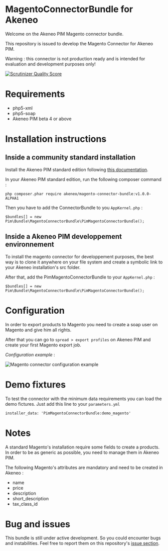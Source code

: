 # MagentoConnectorBundle for Akeneo

Welcome on the Akeneo PIM Magento connector bundle.

This repository is issued to develop the Magento Connector for Akeneo PIM.

Warning : this connector is not production ready and is intended for evaluation and development purposes only!

[![Scrutinizer Quality Score](https://scrutinizer-ci.com/g/akeneo/MagentoConnectorBundle/badges/quality-score.png?s=f2f90f8746e80dc5a1e422156672bd3b0bb6658f)](https://scrutinizer-ci.com/g/akeneo/MagentoConnectorBundle/)

# Requirements

 - php5-xml
 - php5-soap
 - Akeneo PIM beta 4 or above

# Installation instructions

## Inside a community standard installation

Install the Akeneo PIM standard edition following [this documentation](https://github.com/akeneo/pim-community-standard).

In your Akeneo PIM standard edition, run the following composer command :

    php composer.phar require akeneo/magento-connector-bundle:v1.0.0-ALPHA1

Then you have to add the ConnectorBundle to you `AppKernel.php` :

    $bundles[] = new Pim\Bundle\MagentoConnectorBundle\PimMagentoConnectorBundle();

## Inside a Akeneo PIM developpement environnement

To install the magento connector for developpement purposes, the best way is to clone it anywhere on your file system and create a symbolic link to your Akeneo installation's src folder.

After that, add the PimMagentoConnectorBundle to your `AppKernel.php` :

    $bundles[] = new Pim\Bundle\MagentoConnectorBundle\PimMagentoConnectorBundle();

# Configuration

In order to export products to Magento you need to create a soap user on Magento and give him all rights.

After that you can go to `spread > export profiles` on Akeneo PIM and create your first Magento export job.

*Configuration example* :

![Magento connector configuration example](http://i.imgur.com/thNNxtO.png)

# Demo fixtures

To test the connector with the minimum data requirements you can load the demo fictures. Just add this line to your `parameters.yml`

    installer_data: 'PimMagentoConnectorBundle:demo_magento'

# Notes

A standard Magento's installation require some fields to create a products. In order to be as generic as possible, you need to manage them in Akeneo PIM.

The following Magento's attributes are mandatory and need to be created in Akeneo :

- name
- price
- description
- short_description
- tax_class_id

# Bug and issues

This bundle is still under active development. So you could encounter bugs and instabilities. Feel free to report them on this repository's [issue section](https://github.com/akeneo/MagentoConnectorBundle/issues).

